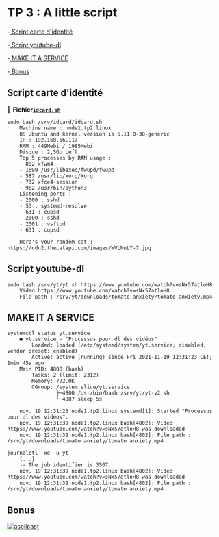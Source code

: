 # TP 3 : A little script

-[ Script carte d'identité](#script-carte-didentité)

-[ Script youtube-dl](#script-youtube-dl)

-[ MAKE IT A SERVICE](#make-it-a-service)

-[ Bonus](#bonus)


## Script carte d'identité
📁 **Fichier[`idcard.sh`](idcard.sh)**
```
sudo bash /srv/idcard/idcard.sh
    Machine name : node1.tp2.linux
    OS Ubuntu and kernel version is 5.11.0-38-generic
    IP : 192.168.56.117
    RAM : 449Mebi / 1985Mebi
    Disque : 2,5Go Left
    Top 5 processes by RAM usage :
    - 882 xfwm4
    - 1699 /usr/libexec/fwupd/fwupd
    - 587 /usr/lib/xorg/Xorg
    - 732 xfce4-session
    - 962 /usr/bin/python3
    Listening ports :
    - 2000 : sshd
    - 53 : systemd-resolve
    - 631 : cupsd
    - 2000 : sshd
    - 2001 : vsftpd
    - 631 : cupsd

    Here's your random cat : https://cdn2.thecatapi.com/images/WVLNnLY-7.jpg
```

## Script youtube-dl
```
sudo bash /srv/yt/yt.sh https://www.youtube.com/watch?v=sNx57atloH8
    Video https://www.youtube.com/watch?v=sNx57atloH8
    File path : /srv/yt/downloads/tomato anxiety/tomato anxiety.mp4
```

## MAKE IT A SERVICE
```
systemctl status yt.service
    ● yt.service - "Processus pour dl des vidéos"
        Loaded: loaded (/etc/systemd/system/yt.service; disabled; vendor preset: enabled)
        Active: active (running) since Fri 2021-11-19 12:31:23 CET; 1min 45s ago
    Main PID: 4800 (bash)
        Tasks: 2 (limit: 2312)
        Memory: 772.0K
        CGroup: /system.slice/yt.service
                ├─4800 /usr/bin/bash /srv/yt/yt-v2.sh
                └─4887 sleep 5s

    nov. 19 12:31:23 node1.tp2.linux systemd[1]: Started "Processus pour dl des vidéos".
    nov. 19 12:31:39 node1.tp2.linux bash[4802]: Video https://www.youtube.com/watch?v=sNx57atloH8 was downloaded
    nov. 19 12:31:39 node1.tp2.linux bash[4802]: File path : /srv/yt/downloads/tomato anxiety/tomato anxiety.mp4
```

```
journalctl -xe -u yt
    [...]
    -- The job identifier is 3507.
    nov. 19 12:31:39 node1.tp2.linux bash[4802]: Video https://www.youtube.com/watch?v=sNx57atloH8 was downloaded
    nov. 19 12:31:39 node1.tp2.linux bash[4802]: File path : /srv/yt/downloads/tomato anxiety/tomato anxiety.mp4
```

## Bonus
[![asciicast](https://asciinema.org/a/PdGhqOL66w6jZuVqTZ6hHJ3Uw.svg)](https://asciinema.org/a/PdGhqOL66w6jZuVqTZ6hHJ3Uw)
